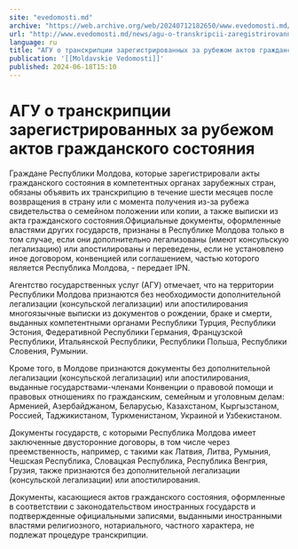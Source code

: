 ```yaml
---
site: "evedomosti.md"
archive: "https://web.archive.org/web/20240712182650/www.evedomosti.md/news/agu-o-transkripcii-zaregistrirovannyh-za-rubezhom-aktov-graz"
url: "http://www.evedomosti.md/news/agu-o-transkripcii-zaregistrirovannyh-za-rubezhom-aktov-graz"
language: ru
title: "АГУ о транскрипции зарегистрированных за рубежом актов гражданского состояния"
publication: '[[Moldavskie Vedomosti]]'
published: 2024-06-18T15:10
---
```


# АГУ о транскрипции зарегистрированных за рубежом актов гражданского состояния

Граждане Республики Молдова, которые зарегистрировали акты гражданского состояния в компетентных органах зарубежных стран, обязаны объявить их транскрипцию в течение шести месяцев после возвращения в страну или с момента получения из-за рубежа свидетельства о семейном положении или копии, а также выписки из акта гражданского состояния.Официальные документы, оформленные властями других государств, признаны в Республике Молдова только в том случае, если они дополнительно легализованы (имеют консульскую легализацию) или апостилированы и переведены, если не установлено иное договором, конвенцией или соглашением, частью которого является Республика Молдова, - передает IPN.

Агентство государственных услуг (АГУ) отмечает, что на территории Республики Молдова признаются без необходимости дополнительной легализации (консульской легализации) или апостилирования многоязычные выписки из документов о рождении, браке и смерти, выданных компетентными органами Республики Турция, Республики Эстония, Федеративной Республики Германия, Французской Республики, Итальянской Республики, Республики Польша, Республики Словения, Румынии.

Кроме того, в Молдове признаются документы без дополнительной легализации (консульской легализации) или апостилирования, выданные государствами-членами Конвенции о правовой помощи и правовых отношениях по гражданским, семейным и уголовным делам: Арменией, Азербайджаном, Беларусью, Казахстаном, Кыргызстаном, Россией, Таджикистаном, Туркменистаном, Украиной и Узбекистаном.

Документы государств, с которыми Республика Молдова имеет заключенные двусторонние договоры, в том числе через преемственность, например, с такими как Латвия, Литва, Румыния, Чешская Республика, Словацкая Республика, Республика Венгрия, Грузия, также признаются без дополнительной легализации (консульской легализации) или апостилирования.

Документы, касающиеся актов гражданского состояния, оформленные в соответствии с законодательством иностранных государств и подтвержденные официальными записями, выданными иностранными властями религиозного, нотариального, частного характера, не подлежат процедуре транскрипции.